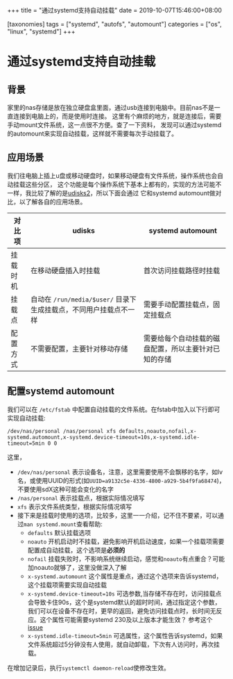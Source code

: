 
+++
title = "通过systemd支持自动挂载"
date = 2019-10-07T15:46:00+08:00

[taxonomies]
tags = ["systemd", "autofs", "automount"]
categories = ["os", "linux", "systemd"]
+++

# 通过systemd支持自动挂载

## 背景

家里的nas存储是放在独立硬盘盒里面，通过usb连接到电脑中。目前nas不是一直连接到电脑上的，而是使用时连接。
这里有个麻烦的地方，就是连接后，需要手动mount文件系统，这一点很不方便。查了一下资料，
发现可以通过systemd的automount来实现自动挂载，这样就不需要每次手动挂载了。

## 应用场景

我们往电脑上插上u盘或移动硬盘时，如果移动硬盘有文件系统，操作系统也会自动挂载这些分区，
这个功能是每个操作系统下基本上都有的，实现的方法可能不一样，我比较了解的是[udisks2](https://wiki.archlinux.org/index.php/Udisks)，所以下面会通过
它和systemd automount做对比，以了解各自的应用场景。

| 对比项 | udisks | systemd automount |
| ------ | ------ | ----------------- |
| 挂载时机 | 在移动硬盘插入时挂载 | 首次访问挂载路径时挂载 |
| 挂载点 | 自动在 `/run/media/$user/` 目录下生成挂载点，不同用户挂载点不一样 | 需要手动配置挂载点，固定挂载点 |
| 配置方式 | 不需要配置，主要针对移动存储 | 需要给每个自动挂载的磁盘配置，所以主要针对已知的存储 |

## 配置systemd automount

我们可以在 `/etc/fstab` 中配置自动挂载的文件系统。在fstab中加入以下行即可实现自动挂载:

```
/dev/nas/personal /nas/personal xfs defaults,noauto,nofail,x-systemd.automount,x-systemd.device-timeout=10s,x-systemd.idle-timeout=5min 0 0
```

这里，

* `/dev/nas/personal` 表示设备名，注意，这里需要使用不会飘移的名字，如lv名，或使用UUID的形式(如`UUID=a9132c5e-4336-4800-a929-5b4f9fa68474`)，
不要使用sdX这种可能会变化的名字
* `/nas/personal` 表示挂载点，根据实际情况填写
* `xfs` 表示文件系统类型，根据实际情况填写
* 接下来是挂载时使用的选项，比较多，这里一一介绍，记不住不要紧，可以通过`man systemd.mount`查看帮助:
    * `defaults` 默认挂载选项
    * `noauto` 开机启动时不挂载，避免影响开机启动速度，如果一个挂载项需要配置成自动挂载，这个选项是**必须的**
    * `nofail` 挂载失败时，不影响系统继续启动，感觉和`noauto`有点重合？可能加noauto就够了，这里没做深入了解
    * `x-systemd.automount` 这个属性是重点，通过这个选项来告诉systemd，这个挂载项需要实现自动挂载
    * `x-systemd.device-timeout=10s` 可选参数,当存储不存在时，访问挂载点会导致卡住90s，这个是systemd默认的超时时间，通过指定这个参数，
    我们可以在设备不存在时，更早的返回，避免访问挂载点时，长时间无反应。这个属性可能需要systemd 230及以上版本才能生效？
    参考这个[issue](https://github.com/systemd/systemd/pull/3170)
    * `x-systemd.idle-timeout=5min` 可选属性，这个属性告诉systemd，如果文件系统超过5分钟没有人使用，就自动卸载，下次有人访问时，再次挂载。

在增加记录后，执行`systemctl daemon-reload`使修改生效。

